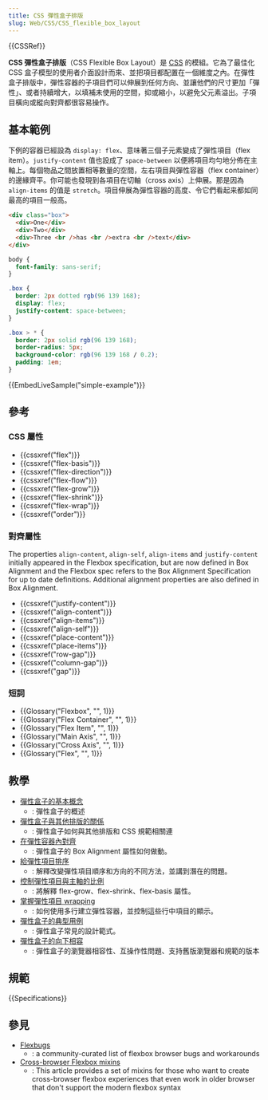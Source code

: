 ```yaml
---
title: CSS 彈性盒子排版
slug: Web/CSS/CSS_flexible_box_layout
---
```


{{CSSRef}}

**CSS 彈性盒子排版**（CSS Flexible Box Layout）是 [CSS](/zh-TW/docs/Web/CSS) 的模組。它為了最佳化 CSS 盒子模型的使用者介面設計而來、並把項目都配置在一個維度之內。在彈性盒子排版中，彈性容器的子項目們可以伸展到任何方向、並讓他們的尺寸更加「彈性」、或者持續增大，以填補未使用的空間，抑或縮小，以避免父元素溢出。子項目橫向或縱向對齊都很容易操作。

## 基本範例

下例的容器已經設為 `display: flex`、意味著三個子元素變成了彈性項目（flex item）。`justify-content` 值也設成了 `space-between` 以便將項目均勻地分佈在主軸上。每個物品之間放置相等數量的空間，左右項目與彈性容器（flex container）的邊緣齊平。你可能也發現到各項目在切軸（cross axis）上伸展。那是因為 `align-items` 的值是 `stretch`。項目伸展為彈性容器的高度、令它們看起来都如同最高的項目一般高。

```html live-sample___simple-example
<div class="box">
  <div>One</div>
  <div>Two</div>
  <div>Three <br />has <br />extra <br />text</div>
</div>
```

```css live-sample___simple-example
body {
  font-family: sans-serif;
}

.box {
  border: 2px dotted rgb(96 139 168);
  display: flex;
  justify-content: space-between;
}

.box > * {
  border: 2px solid rgb(96 139 168);
  border-radius: 5px;
  background-color: rgb(96 139 168 / 0.2);
  padding: 1em;
}
```

{{EmbedLiveSample("simple-example")}}

## 參考

### CSS 屬性

- {{cssxref("flex")}}
- {{cssxref("flex-basis")}}
- {{cssxref("flex-direction")}}
- {{cssxref("flex-flow")}}
- {{cssxref("flex-grow")}}
- {{cssxref("flex-shrink")}}
- {{cssxref("flex-wrap")}}
- {{cssxref("order")}}

### 對齊屬性

The properties `align-content`, `align-self`, `align-items` and `justify-content` initially appeared in the Flexbox specification, but are now defined in Box Alignment and the Flexbox spec refers to the Box Alignment Specification for up to date definitions. Additional alignment properties are also defined in Box Alignment.

- {{cssxref("justify-content")}}
- {{cssxref("align-content")}}
- {{cssxref("align-items")}}
- {{cssxref("align-self")}}
- {{cssxref("place-content")}}
- {{cssxref("place-items")}}
- {{cssxref("row-gap")}}
- {{cssxref("column-gap")}}
- {{cssxref("gap")}}

### 短詞

- {{Glossary("Flexbox", "", 1)}}
- {{Glossary("Flex Container", "", 1)}}
- {{Glossary("Flex Item", "", 1)}}
- {{Glossary("Main Axis", "", 1)}}
- {{Glossary("Cross Axis", "", 1)}}
- {{Glossary("Flex", "", 1)}}

## 教學

- [彈性盒子的基本概念](/zh-TW/docs/Web/CSS/CSS_flexible_box_layout/Basic_concepts_of_flexbox)
  - : 彈性盒子的概述
- [彈性盒子與其他排版的關係](/zh-TW/docs/Web/CSS/CSS_flexible_box_layout/Relationship_of_Flexbox_to_Other_Layout_Methods)
  - : 彈性盒子如何與其他排版和 CSS 規範相關連
- [在彈性容器內對齊](/zh-TW/docs/Web/CSS/CSS_flexible_box_layout/Aligning_Items_in_a_Flex_Container)
  - : 彈性盒子的 Box Alignment 屬性如何做動。
- [給彈性項目排序](/zh-TW/docs/Web/CSS/CSS_flexible_box_layout/Ordering_Flex_Items)
  - : 解釋改變彈性項目順序和方向的不同方法，並講到潛在的問題。
- [控制彈性項目與主軸的比例](/zh-TW/docs/Web/CSS/CSS_flexible_box_layout/Controlling_ratios_of_flex_items_along_the_main_axis)
  - : 將解釋 flex-grow、flex-shrink、flex-basis 屬性。
- [掌握彈性項目 wrapping](/zh-TW/docs/Web/CSS/CSS_flexible_box_layout/Mastering_Wrapping_of_Flex_Items)
  - : 如何使用多行建立彈性容器，並控制這些行中項目的顯示。
- [彈性盒子的典型用例](/zh-TW/docs/Web/CSS/CSS_flexible_box_layout/Typical_Use_Cases_of_Flexbox)
  - : 彈性盒子常見的設計範式。
- [彈性盒子的向下相容](/zh-TW/docs/Glossary/Flexbox)
  - : 彈性盒子的瀏覽器相容性、互操作性問題、支持舊版瀏覽器和規範的版本

## 規範

{{Specifications}}

## 參見

- [Flexbugs](https://github.com/philipwalton/flexbugs)
  - : a community-curated list of flexbox browser bugs and workarounds
- [Cross-browser Flexbox mixins](/zh-TW/docs/Glossary/Flexbox)
  - : This article provides a set of mixins for those who want to create cross-browser flexbox experiences that even work in older browser that don't support the modern flexbox syntax
